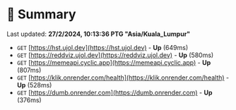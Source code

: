 # 📖 Summary
Last updated: **27/2/2024, 10:13:36 PTG "Asia/Kuala_Lumpur"**

- `GET` [https://hst.ujol.dev](https://hst.ujol.dev) - **Up** (649ms)
- `GET` [https://reddviz.ujol.dev](https://reddviz.ujol.dev) - **Up** (580ms)
- `GET` [https://memeapi.cyclic.app](https://memeapi.cyclic.app) - **Up** (807ms)
- `GET` [https://klik.onrender.com/health](https://klik.onrender.com/health) - **Up** (528ms)
- `GET` [https://dumb.onrender.com](https://dumb.onrender.com) - **Up** (376ms)
